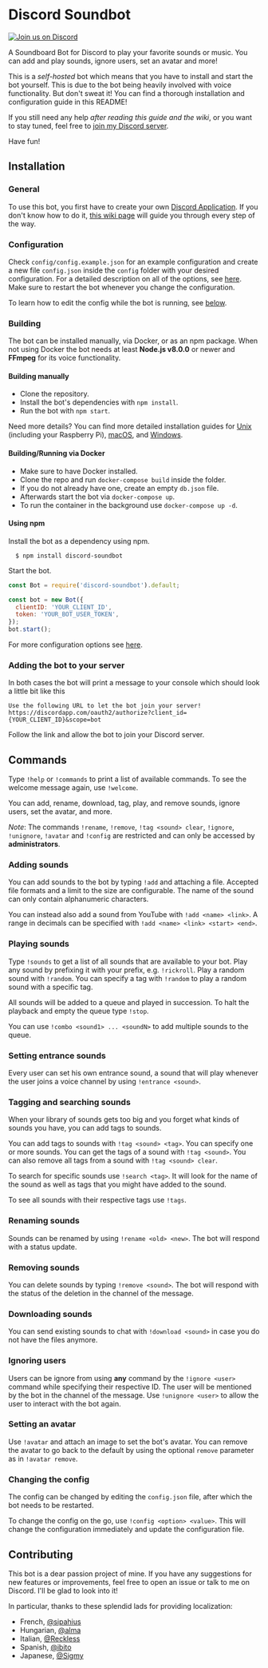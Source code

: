 Discord Soundbot
================

[<img title="Join us on Discord" src="https://discordapp.com/api/guilds/236732117524938754/widget.png?style=shield">](https://discord.gg/JBw2BNx)

A Soundboard Bot for Discord to play your favorite sounds or music. You can add and play sounds, ignore users, set an avatar and more!

This is a *self-hosted* bot which means that you have to install and start the bot yourself. This is due to the bot being heavily involved with voice functionality. But don't sweat it! You can find a thorough installation and configuration guide in this README!

If you still need any help *after reading this guide and the wiki*, or you want to stay tuned, feel free to [join my Discord server](https://discord.gg/JBw2BNx).

Have fun!



## Installation

### General

To use this bot, you first have to create your own [Discord Application](https://discordapp.com/developers/applications). If you don't know how to do it, [this wiki page](../../wiki/Setting-up-a-Discord-Application) will guide you through every step of the way.


### Configuration

Check `config/config.example.json` for an example configuration and create a new file `config.json` inside the `config` folder with your desired configuration. For a detailed description on all of the options, see [here](../../wiki/Configuration). Make sure to restart the bot whenever you change the configuration.

To learn how to edit the config while the bot is running, see [below](#changing-the-config).


### Building

The bot can be installed manually, via Docker, or as an npm package. When not using Docker the bot needs at least **Node.js v8.0.0** or newer and **FFmpeg** for its voice functionality.

#### Building manually

+ Clone the repository.
+ Install the bot's dependencies with `npm install`.
+ Run the bot with `npm start`.

Need more details? You can find more detailed installation guides for [Unix](../../wiki/Unix) (including your Raspberry Pi), [macOS](../../wiki/macOS), and [Windows](../../wiki/Windows).

#### Building/Running via Docker

+ Make sure to have Docker installed.
+ Clone the repo and run `docker-compose build` inside the folder.
+ If you do not already have one, create an empty `db.json` file.
+ Afterwards start the bot via `docker-compose up`.
+ To run the container in the background use `docker-compose up -d`.

#### Using npm

Install the bot as a dependency using npm.

```
  $ npm install discord-soundbot
```

Start the bot.

```javascript
const Bot = require('discord-soundbot').default;

const bot = new Bot({
  clientID: 'YOUR_CLIENT_ID',
  token: 'YOUR_BOT_USER_TOKEN',
});
bot.start();
```

For more configuration options see [here](../../wiki/Configuration).


### Adding the bot to your server

In both cases the bot will print a message to your console which should look a little bit like this

```
Use the following URL to let the bot join your server!
https://discordapp.com/oauth2/authorize?client_id={YOUR_CLIENT_ID}&scope=bot
```

Follow the link and allow the bot to join your Discord server.



## Commands

Type `!help` or `!commands` to print a list of available commands. To see the welcome message again, use `!welcome`.

You can add, rename, download, tag, play, and remove sounds, ignore users, set the avatar, and more.

*Note*: The commands `!rename`, `!remove`, `!tag <sound> clear`, `!ignore`, `!unignore`, `!avatar` and `!config` are restricted and can only be accessed by **administrators**.


### Adding sounds

You can add sounds to the bot by typing `!add` and attaching a file. Accepted file formats and a limit to the size are configurable. The name of the sound can only contain alphanumeric characters.

You can instead also add a sound from YouTube with `!add <name> <link>`. A range in decimals can be specified with `!add <name> <link> <start> <end>`.

### Playing sounds

Type `!sounds` to get a list of all sounds that are available to your bot. Play any sound by prefixing it with your prefix, e.g. `!rickroll`. Play a random sound with `!random`. You can specify a tag with `!random` to play a random sound with a specific tag.

All sounds will be added to a queue and played in succession. To halt the playback and empty the queue type `!stop`.

You can use `!combo <sound1> ... <soundN>` to add multiple sounds to the queue.

### Setting entrance sounds

Every user can set his own entrance sound, a sound that will play whenever the user joins a voice channel by using `!entrance <sound>`.

### Tagging and searching sounds

When your library of sounds gets too big and you forget what kinds of sounds you have, you can add tags to sounds.

You can add tags to sounds with `!tag <sound> <tag>`. You can specify one or more sounds. You can get the tags of a sound with `!tag <sound>`. You can also remove all tags from a sound with `!tag <sound> clear`.

To search for specific sounds use `!search <tag>`. It will look for the name of the sound as well as tags that you might have added to the sound.

To see all sounds with their respective tags use `!tags`.

### Renaming sounds

Sounds can be renamed by using `!rename <old> <new>`. The bot will respond with a status update.

### Removing sounds

You can delete sounds by typing `!remove <sound>`. The bot will respond with the status of the deletion in the channel of the message.

### Downloading sounds

You can send existing sounds to chat with `!download <sound>` in case you do not have the files anymore.

### Ignoring users

Users can be ignore from using **any** command by the `!ignore <user>` command while specifying their respective ID. The user will be mentioned by the bot in the channel of the message. Use `!unignore <user>` to allow the user to interact with the bot again.

### Setting an avatar

Use `!avatar` and attach an image to set the bot's avatar. You can remove the avatar to go back to the default by using the optional `remove` parameter as in `!avatar remove`.

### Changing the config

The config can be changed by editing the `config.json` file, after which the bot needs to be restarted.

To change the config on the go, use `!config <option> <value>`. This will change the configuration immediately and update the configuration file.


## Contributing

This bot is a dear passion project of mine. If you have any suggestions for new features or improvements, feel free to open an issue or talk to me on Discord. I'll be glad to look into it!

In particular, thanks to these splendid lads for providing localization:

+ French, [@sipahius](https://github.com/hugoSip)
+ Hungarian, [@alma](https://github.com/stroopwafel1337)
+ Italian, [@Reckless](https://github.com/MarcoReckless)
+ Spanish, [@ibito](https://github.com/ibito)
+ Japanese, [@Sigmy](https://github.com/sigmy)
